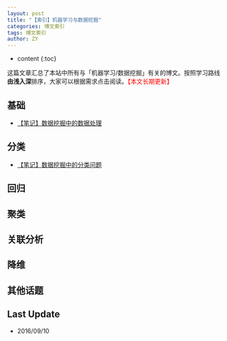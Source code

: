 ```yaml
---
layout: post
title: "【索引】机器学习与数据挖掘"
categories: 博文索引
tags: 博文索引
author: ZY
---
```


* content
{:toc}

这篇文章汇总了本站中所有与「机器学习/数据挖掘」有关的博文。按照学习路线**由浅入深**排序，大家可以根据需求点击阅读。<font color="red">【本文长期更新】</font>




## 基础
* [【笔记】数据挖掘中的数据处理](https://woaielf.github.io/2016/10/18/DM-data/)

## 分类
* [【笔记】数据挖掘中的分类问题](https://woaielf.github.io/2016/10/25/DM-classify/)

## 回归

## 聚类

## 关联分析

## 降维

## 其他话题




## Last Update 
- 2016/09/10
